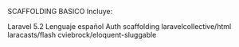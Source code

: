 SCAFFOLDING BASICO Incluye:

Laravel 5.2
Lenguaje español
Auth scaffolding
laravelcollective/html
laracasts/flash
cviebrock/eloquent-sluggable